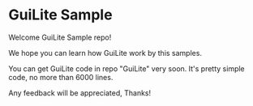 # GuiLite Sample
Welcome GuiLite Sample repo!

We hope you can learn how GuiLite work by this samples.

You can get GuiLite code in repo "GuiLite" very soon. It's pretty simple code, no more than 6000 lines.

Any feedback will be appreciated, Thanks!